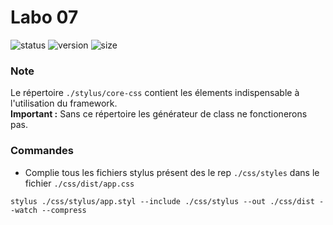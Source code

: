 # Labo 07

![status](https://img.shields.io/badge/status-inprogress-red)
![version](https://img.shields.io/badge/version-0.1.0-green)
![size](https://img.shields.io/badge/mimified%20size-7%20kB-blue)

### Note

Le répertoire `./stylus/core-css` contient les élements indispensable à l'utilisation
du framework.  
**Important :** Sans ce répertoire les générateur de class ne fonctionerons pas.

### Commandes

- Complie tous les fichiers stylus présent des le rep `./css/styles` dans le fichier `./css/dist/app.css`

```
stylus ./css/stylus/app.styl --include ./css/stylus --out ./css/dist --watch --compress
```
